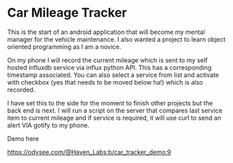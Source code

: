 # Car Mileage Tracker

This is the start of an android application that will become my mental manager for the vehicle maintenance. I also wanted a project to learn object oriented programming as I am a novice. 

On my phone I will record the current mileage which is sent to my self hosted influxdb service via influx python API. This has a corresponding timestamp associated. You can also select a service from list and activate with checkbox (yes that needs to be moved below ha!) which is also recorded.

I have set this to the side for the moment to finish other projects but the back end is next. I will run a script on the server that compares last service item to current mileage and if service is required, it will use curl to send an alert VIA gotify to my phone. 

Demo here

https://odysee.com/@Haven_Labs:b/car_tracker_demo:9